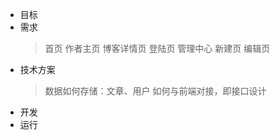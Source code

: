 - 目标
- 需求
  > 首页 作者主页 博客详情页
  > 登陆页
  > 管理中心 新建页 编辑页
- 技术方案
  > 数据如何存储：文章、用户
  > 如何与前端对接，即接口设计
- 开发
- 运行
